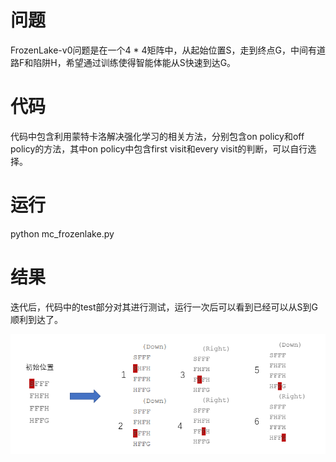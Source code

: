 # 问题
FrozenLake-v0问题是在一个4 * 4矩阵中，从起始位置S，走到终点G，中间有道路F和陷阱H，希望通过训练使得智能体能从S快速到达G。
# 代码
代码中包含利用蒙特卡洛解决强化学习的相关方法，分别包含on policy和off policy的方法，其中on policy中包含first visit和every visit的判断，可以自行选择。
# 运行
python mc_frozenlake.py
# 结果
迭代后，代码中的test部分对其进行测试，运行一次后可以看到已经可以从S到G顺利到达了。

![image1](https://github.com/dqdallen/RLstudy/blob/main/MDP_P_V/result.png)

